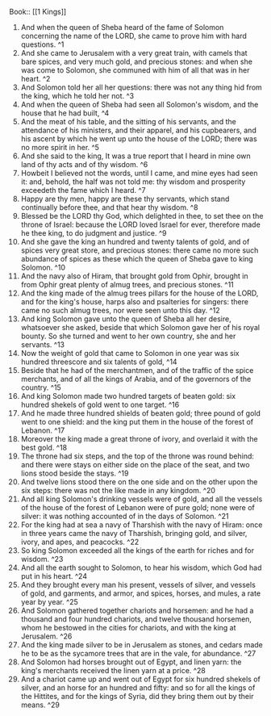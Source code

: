  Book:: [[1 Kings]]
 1. And when the queen of Sheba heard of the fame of Solomon concerning the name of the LORD, she came to prove him with hard questions. ^1
 2. And she came to Jerusalem with a very great train, with camels that bare spices, and very much gold, and precious stones: and when she was come to Solomon, she communed with him of all that was in her heart. ^2
 3. And Solomon told her all her questions: there was not any thing hid from the king, which he told her not. ^3
 4. And when the queen of Sheba had seen all Solomon's wisdom, and the house that he had built, ^4
 5. And the meat of his table, and the sitting of his servants, and the attendance of his ministers, and their apparel, and his cupbearers, and his ascent by which he went up unto the house of the LORD; there was no more spirit in her. ^5
 6. And she said to the king, It was a true report that I heard in mine own land of thy acts and of thy wisdom. ^6
 7. Howbeit I believed not the words, until I came, and mine eyes had seen it: and, behold, the half was not told me: thy wisdom and prosperity exceedeth the fame which I heard. ^7
 8. Happy are thy men, happy are these thy servants, which stand continually before thee, and that hear thy wisdom. ^8
 9. Blessed be the LORD thy God, which delighted in thee, to set thee on the throne of Israel: because the LORD loved Israel for ever, therefore made he thee king, to do judgment and justice. ^9
 10. And she gave the king an hundred and twenty talents of gold, and of spices very great store, and precious stones: there came no more such abundance of spices as these which the queen of Sheba gave to king Solomon. ^10
 11. And the navy also of Hiram, that brought gold from Ophir, brought in from Ophir great plenty of almug trees, and precious stones. ^11
 12. And the king made of the almug trees pillars for the house of the LORD, and for the king's house, harps also and psalteries for singers: there came no such almug trees, nor were seen unto this day. ^12
 13. And king Solomon gave unto the queen of Sheba all her desire, whatsoever she asked, beside that which Solomon gave her of his royal bounty. So she turned and went to her own country, she and her servants. ^13
 14. Now the weight of gold that came to Solomon in one year was six hundred threescore and six talents of gold, ^14
 15. Beside that he had of the merchantmen, and of the traffic of the spice merchants, and of all the kings of Arabia, and of the governors of the country. ^15
 16. And king Solomon made two hundred targets of beaten gold: six hundred shekels of gold went to one target. ^16
 17. And he made three hundred shields of beaten gold; three pound of gold went to one shield: and the king put them in the house of the forest of Lebanon. ^17
 18. Moreover the king made a great throne of ivory, and overlaid it with the best gold. ^18
 19. The throne had six steps, and the top of the throne was round behind: and there were stays on either side on the place of the seat, and two lions stood beside the stays. ^19
 20. And twelve lions stood there on the one side and on the other upon the six steps: there was not the like made in any kingdom. ^20
 21. And all king Solomon's drinking vessels were of gold, and all the vessels of the house of the forest of Lebanon were of pure gold; none were of silver: it was nothing accounted of in the days of Solomon. ^21
 22. For the king had at sea a navy of Tharshish with the navy of Hiram: once in three years came the navy of Tharshish, bringing gold, and silver, ivory, and apes, and peacocks. ^22
 23. So king Solomon exceeded all the kings of the earth for riches and for wisdom. ^23
 24. And all the earth sought to Solomon, to hear his wisdom, which God had put in his heart. ^24
 25. And they brought every man his present, vessels of silver, and vessels of gold, and garments, and armor, and spices, horses, and mules, a rate year by year. ^25
 26. And Solomon gathered together chariots and horsemen: and he had a thousand and four hundred chariots, and twelve thousand horsemen, whom he bestowed in the cities for chariots, and with the king at Jerusalem. ^26
 27. And the king made silver to be in Jerusalem as stones, and cedars made he to be as the sycamore trees that are in the vale, for abundance. ^27
 28. And Solomon had horses brought out of Egypt, and linen yarn: the king's merchants received the linen yarn at a price. ^28
 29. And a chariot came up and went out of Egypt for six hundred shekels of silver, and an horse for an hundred and fifty: and so for all the kings of the Hittites, and for the kings of Syria, did they bring them out by their means. ^29
